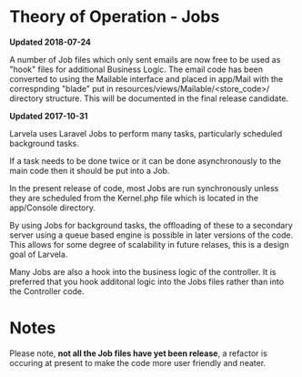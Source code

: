 # Theory of Operation - Jobs

**Updated 2018-07-24**

A number of Job files which only sent emails are now free to be used as "hook" files for additional Business Logic. The email code has been converted to using the Mailable interface and placed in app/Mail with the correspnding "blade" put in resources/views/Mailable/<store_code>/ directory structure. This will be documented in the final release candidate.


**Updated 2017-10-31**

Larvela uses Laravel Jobs to perform many tasks, particularly scheduled background tasks.

If a task needs to be done twice or it can be done asynchronously to the main code then it should be put into a Job.

In the present release of code, most Jobs are run synchronously unless they are scheduled from the Kernel.php file which is located in the app/Console directory.

By using Jobs for background tasks, the offloading of these to a secondary server using a queue based engine is possible in later versions of the code. This allows for some degree of scalability in future relases, this is a design goal of Larvela.

Many Jobs are also a hook into the business logic of the controller. It is preferred that you hook additonal logic into the Jobs files rather than into the Controller code.

# Notes

Please note, **not all the Job files have yet been release**, a refactor is occuring at present to make the code more user friendly and neater.

